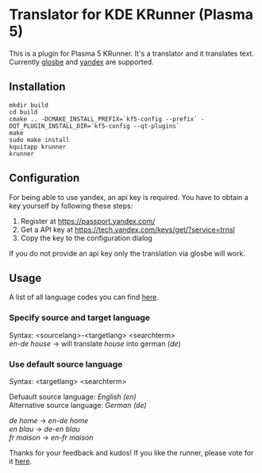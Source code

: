 # Translator for KDE KRunner (Plasma 5)

This is a plugin for Plasma 5 KRunner. It's a translator and it translates text. Currently [glosbe](https://glosbe.com/) and [yandex](https://www.yandex.ru/) are supported.

## Installation ##
```
mkdir build
cd build
cmake .. -DCMAKE_INSTALL_PREFIX=`kf5-config --prefix` -DQT_PLUGIN_INSTALL_DIR=`kf5-config --qt-plugins`
make 
sudo make install
kquitapp krunner
krunner
```
## Configuration ##

For being able to use yandex, an api key is required. You have to obtain a key yourself by following these steps:  
1. Register at https://passport.yandex.com/  
2. Get a API key at https://tech.yandex.com/keys/get/?service=trnsl   
3. Copy the key to the configuration dialog  

If you do not provide an api key only the translation via glosbe will work.

## Usage ##

A list of all language codes you can find [here](https://en.wikipedia.org/wiki/List_of_ISO_639-1_codes).

### Specify source and target language ###
Syntax: \<sourcelang\>-\<targetlang\> \<searchterm\>  
*en-de house* → will translate *house* into german (*de*)

### Use default source language ###
Syntax: \<targetlang\> \<searchterm\>

Defuault source language: *English (en)*  
Alternative source language: *German (de)*  

*de home* → *en-de home*  
*en blau* → *de-en blau*  
*fr maison* → *en-fr maison*  

Thanks for your feedback and kudos! If you like the runner, please vote for it [here](http://kde-apps.org/content/show.php?content=156498).
